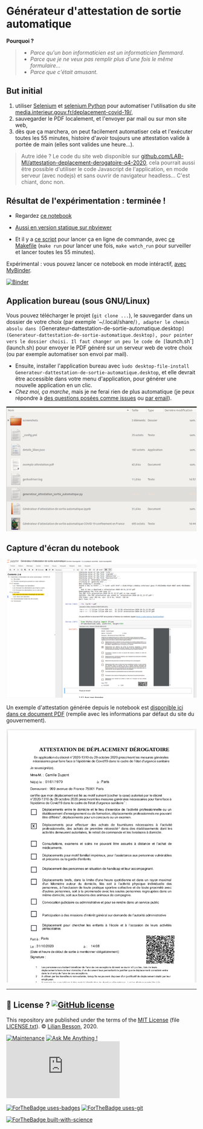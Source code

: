 # Générateur d'attestation de sortie automatique

**Pourquoi ?**

> - *Parce qu'un bon informaticien est un informaticien flemmard*.
> - *Parce que je ne veux pas remplir plus d'une fois le même formulaire...*
> - *Parce que c'était amusant.*


## But initial

1. utiliser [Selenium](https://www.selenium.dev/) et [selenium Python](https://selenium-python.readthedocs.io/installation.html) pour automatiser l'utilisation du site [media.interieur.gouv.fr/deplacement-covid-19/](https://media.interieur.gouv.fr/deplacement-covid-19/),
2. sauvegarder le PDF localement, et l'envoyer par mail ou sur mon site web,
3. dès que ça marchera, on peut facilement automatiser cela et l'exécuter toutes les 55 minutes, histoire d'avoir toujours une attestation valide à portée de main (elles sont valides une heure...).

> Autre idée ? Le code du site web disponible sur [github.com/LAB-MI/attestation-deplacement-derogatoire-q4-2020](https://github.com/LAB-MI/attestation-deplacement-derogatoire-q4-2020), cela pourrait aussi être possible d'utiliser le code Javascript de l'application, en mode serveur (avec nodejs) et sans ouvrir de navigateur headless... C'est chiant, donc non.

## Résultat de l'expérimentation : terminée !

- Regardez [ce notebook](G%C3%A9n%C3%A9rateur%20d'attestation%20de%20sortie%20automatique.ipynb)
- [Aussi en version statique sur nbviewer](https://nbviewer.jupyter.org/github/Naereen/Generateur-attestation-de-sortie-automatique-COVID-19-confinement-en-France/blob/main/G%C3%A9n%C3%A9rateur%20d%27attestation%20de%20sortie%20automatique.ipynb)

- Et il y a [ce script](generateur_attestation_sortie_automatique.py) pour lancer ça en ligne de commande, avec [ce Makefile](Makefile) (`make run` pour lancer une fois, `make watch_run` pour surveiller et lancer toutes les 55 minutes).

Expérimental : vous pouvez lancer ce notebook en mode intéractif, [avec MyBinder](https://mybinder.org/v2/gh/Naereen/Generateur-attestation-de-sortie-automatique-COVID-19-confinement-en-France/HEAD?filepath=G%25C3%25A9n%25C3%25A9rateur%2520d'attestation%2520de%2520sortie%2520automatique.ipynb).

[![Binder](https://mybinder.org/badge_logo.svg)](https://mybinder.org/v2/gh/Naereen/Generateur-attestation-de-sortie-automatique-COVID-19-confinement-en-France/HEAD?filepath=G%25C3%25A9n%25C3%25A9rateur%2520d'attestation%2520de%2520sortie%2520automatique.ipynb)

## Application bureau (sous GNU/Linux)

Vous pouvez télécharger le projet (`git clone ...`), le sauvegarder dans un dossier de votre choix (par exemple ̀ ~/.local/share/`), adapter le chemin absolu dans [`Generateur-dattestation-de-sortie-automatique.desktop`](Generateur-dattestation-de-sortie-automatique.desktop), pour pointer vers le dossier choisi.
Il faut changer un peu le code de [`launch.sh`](launch.sh) pour envoyer le PDF généré sur un serveur web de votre choix (ou par exemple automatiser son envoi par mail).

- Ensuite, installer l'application bureau avec ̀`sudo desktop-file-install Generateur-dattestation-de-sortie-automatique.desktop`, et elle devrait être accessible dans votre menu d'application, pour générer une nouvelle application en un clic.
- *Chez moi, ça marche*, mais je ne ferai rien de plus automatique (je peux répondre à [des questions posées comme issues](https://github.com/Naereen/Generateur-attestation-de-sortie-automatique-COVID-19-confinement-en-France/issues/new) ou [par email](https://perso.crans.org/besson/callme.fr.html)).

![screenshots/demo.gif](screenshots/demo.gif)

## Capture d'écran du notebook

![capture d'écran du notebook](screenshots/screenshot1.png)

Un exemple d'attestation générée depuis le notebook est [disponible ici dans ce document PDF](exemple_attestation.pdf) (remplie avec les informations par défaut du site du gouvernement).

![capture d'écran de l'attestation](screenshots/screenshot2.png)

---

## :scroll: License ? [![GitHub license](https://img.shields.io/github/license/Naereen/notebooks.svg)](https://github.com/Naereen/notebooks/blob/master/LICENSE)
This repository are published under the terms of the [MIT License](https://lbesson.mit-license.org/) (file [LICENSE.txt](LICENSE.txt)).
© [Lilian Besson](https://GitHub.com/Naereen), 2020.

[![Maintenance](https://img.shields.io/badge/Maintained%3F-yes-green.svg)](https://GitHub.com/Naereen/notebooks/graphs/commit-activity)
[![Ask Me Anything !](https://img.shields.io/badge/Ask%20me-anything-1abc9c.svg)](https://GitHub.com/Naereen/ama)
[![Analytics](https://ga-beacon.appspot.com/UA-38514290-17/github.com/Naereen/notebooks/README.md?pixel)](https://GitHub.com/Naereen/notebooks/)

[![ForTheBadge uses-badges](http://ForTheBadge.com/images/badges/uses-badges.svg)](http://ForTheBadge.com)
[![ForTheBadge uses-git](http://ForTheBadge.com/images/badges/uses-git.svg)](https://GitHub.com/)

[![ForTheBadge built-with-science](http://ForTheBadge.com/images/badges/built-with-science.svg)](https://GitHub.com/Naereen/)
